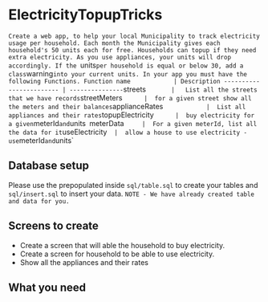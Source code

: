 # ElectricityTopupTricks

`Create a web app, to help your local Municipality to track electricity usage per household. Each month the Municipality gives each household's 50 units each for free. Households can topup if they need extra electricity.
As you use appliances, your units will drop accordingly.
If the `units` per household is equal or below 30, add a class `warning` into your current units.
In your app you must have the following Functions.
Function name            | Description
------------------------ | ---------------
`streets`        |   List all the streets that we have records
`streetMeters`       |  for a given street show all the meters and their balances
`applianceRates`             |  List all appliances and their rates
`topupElectricity`       |  buy electricity for a given `meterId` and `units`
`meterData`      |  For a given meterId, list all the data for it
`useElectricity`   |  allow a house to use electricity - use `meterId` and `units`
## Database setup
Please use the prepopulated inside `sql/table.sql` to create your tables and `sql/insert.sql` to insert your data.
`NOTE - We have already created table and data for you.`

## Screens to create
- Create a screen that will able the household to buy electricity. 
- Create a screen for household to be able to use electricity. 
- Show all the appliances and their rates

## What you need 

